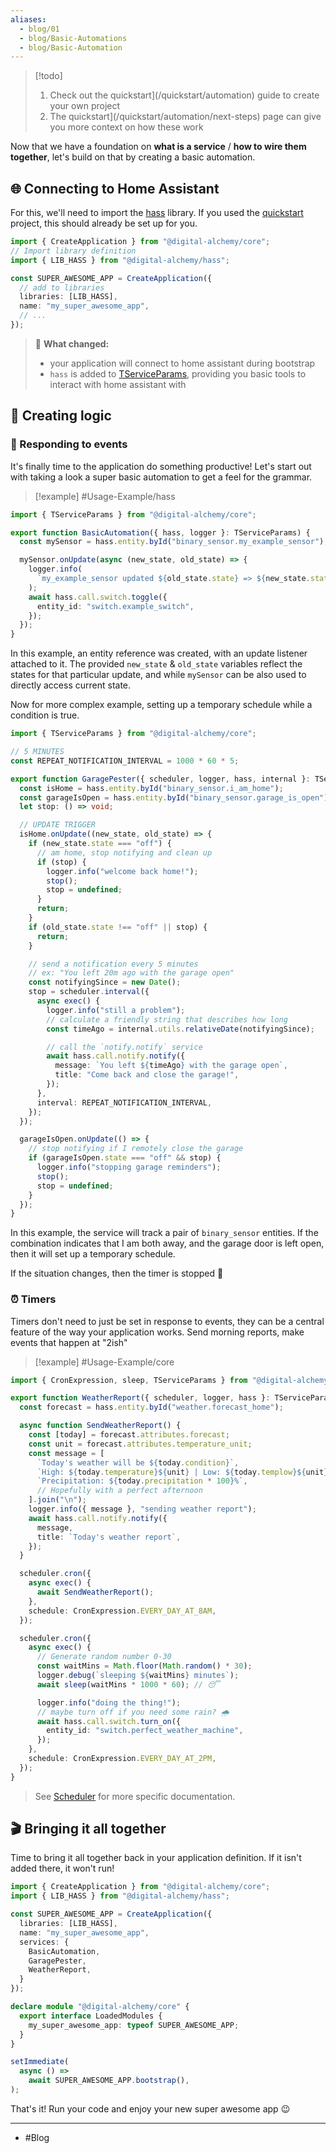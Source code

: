 ```yaml
---
aliases:
  - blog/01
  - blog/Basic-Automations
  - blog/Basic-Automation
---
```


> [!todo]
> 1. Check out the quickstart](/quickstart/automation) guide to create your own project
> 2. The quickstart](/quickstart/automation/next-steps) page can give you more context on how these work

Now that we have a foundation on **what is a service** / **how to wire them together**, let's build on that by creating a basic automation.

## 🌐 Connecting to Home Assistant

For this, we'll need to import the [hass](/home-automation/hass) library. If you used the [quickstart](/quickstart/automation) project, this should already be set up for you.

```typescript
import { CreateApplication } from "@digital-alchemy/core";
// Import library definition
import { LIB_HASS } from "@digital-alchemy/hass";

const SUPER_AWESOME_APP = CreateApplication({
  // add to libraries
  libraries: [LIB_HASS],
  name: "my_super_awesome_app",
  // ...
});
```

> 🎉
> **What changed:**
> - your application will connect to home assistant during bootstrap
> - `hass` is added to [TServiceParams](/core/exports/TServiceParams), providing you basic tools to interact with home assistant with

## 🤖 Creating logic
### 🌋 Responding to events

It's finally time to the application do something productive! Let's start out with taking a look a super basic automation to get a feel for the grammar.

> [!example] #Usage-Example/hass
```typescript
import { TServiceParams } from "@digital-alchemy/core";

export function BasicAutomation({ hass, logger }: TServiceParams) {
  const mySensor = hass.entity.byId("binary_sensor.my_example_sensor");

  mySensor.onUpdate(async (new_state, old_state) => {
    logger.info(
      `my_example_sensor updated ${old_state.state} => ${new_state.state}`,
    );
    await hass.call.switch.toggle({
      entity_id: "switch.example_switch",
    });
  });
}
```

In this example, an entity reference was created, with an update listener attached to it. The provided `new_state` & `old_state` variables reflect the states for that particular update, and while `mySensor` can be also used to directly access current state.

Now for more complex example, setting up a temporary schedule while a condition is true.

```typescript
import { TServiceParams } from "@digital-alchemy/core";

// 5 MINUTES
const REPEAT_NOTIFICATION_INTERVAL = 1000 * 60 * 5;

export function GaragePester({ scheduler, logger, hass, internal }: TServiceParams) {
  const isHome = hass.entity.byId("binary_sensor.i_am_home");
  const garageIsOpen = hass.entity.byId("binary_sensor.garage_is_open");
  let stop: () => void;

  // UPDATE TRIGGER
  isHome.onUpdate((new_state, old_state) => {
    if (new_state.state === "off") {
      // am home, stop notifying and clean up
      if (stop) {
        logger.info("welcome back home!");
        stop();
        stop = undefined;
      }
      return;
    }
    if (old_state.state !== "off" || stop) {
      return;
    }

    // send a notification every 5 minutes
    // ex: "You left 20m ago with the garage open"
    const notifyingSince = new Date();
    stop = scheduler.interval({
      async exec() {
        logger.info("still a problem");
        // calculate a friendly string that describes how long
        const timeAgo = internal.utils.relativeDate(notifyingSince);

        // call the `notify.notify` service
        await hass.call.notify.notify({
          message: `You left ${timeAgo} with the garage open`,
          title: "Come back and close the garage!",
        });
      },
      interval: REPEAT_NOTIFICATION_INTERVAL,
    });
  });

  garageIsOpen.onUpdate(() => {
    // stop notifying if I remotely close the garage
    if (garageIsOpen.state === "off" && stop) {
      logger.info("stopping garage reminders");
      stop();
      stop = undefined;
    }
  });
}
```

In this example, the service will track a pair of `binary_sensor` entities. If the combination indicates that I am both away, and the garage door is left open, then it will set up a temporary schedule.

If the situation changes, then the timer is stopped 🎉

### ⏰ Timers

Timers don't need to just be set in response to events, they can be a central feature of the way your application works. Send morning reports, make events that happen at "2ish"

> [!example] #Usage-Example/core
>
```typescript
import { CronExpression, sleep, TServiceParams } from "@digital-alchemy/core";

export function WeatherReport({ scheduler, logger, hass }: TServiceParams) {
  const forecast = hass.entity.byId("weather.forecast_home");

  async function SendWeatherReport() {
    const [today] = forecast.attributes.forecast;
    const unit = forecast.attributes.temperature_unit;
    const message = [
      `Today's weather will be ${today.condition}`,
      `High: ${today.temperature}${unit} | Low: ${today.templow}${unit}`,
      `Precipitation: ${today.precipitation * 100}%`,
      // Hopefully with a perfect afternoon
    ].join("\n");
    logger.info({ message }, "sending weather report");
    await hass.call.notify.notify({
      message,
      title: `Today's weather report`,
    });
  }

  scheduler.cron({
    async exec() {
      await SendWeatherReport();
    },
    schedule: CronExpression.EVERY_DAY_AT_8AM,
  });

  scheduler.cron({
    async exec() {
      // Generate random number 0-30
      const waitMins = Math.floor(Math.random() * 30);
      logger.debug(`sleeping ${waitMins} minutes`);
      await sleep(waitMins * 1000 * 60); // 😴

      logger.info("doing the thing!");
      // maybe turn off if you need some rain? 🌧
      await hass.call.switch.turn_on({
        entity_id: "switch.perfect_weather_machine",
      });
    },
    schedule: CronExpression.EVERY_DAY_AT_2PM,
  });
}
```

> See [Scheduler](/core/scheduler) for more specific documentation.

## 🎬 Bringing it all together

Time to bring it all together back in your application definition. If it isn't added there, it won't run!

```typescript
import { CreateApplication } from "@digital-alchemy/core";
import { LIB_HASS } from "@digital-alchemy/hass";

const SUPER_AWESOME_APP = CreateApplication({
  libraries: [LIB_HASS],
  name: "my_super_awesome_app",
  services: {
    BasicAutomation,
    GaragePester,
    WeatherReport,
  }
});

declare module "@digital-alchemy/core" {
  export interface LoadedModules {
    my_super_awesome_app: typeof SUPER_AWESOME_APP;
  }
}

setImmediate(
  async () =>
    await SUPER_AWESOME_APP.bootstrap(),
);
```

That's it! Run your code and enjoy your new super awesome app 😉

---
- #Blog
